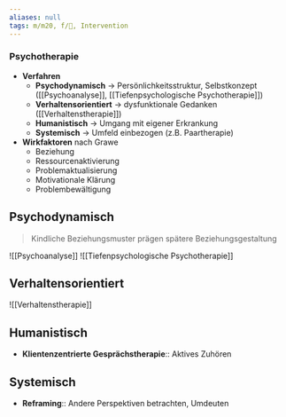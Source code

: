 ```yaml
---
aliases: null
tags: m/m20, f/💭, Intervention
---
```

### Psychotherapie
- **Verfahren**
	- **Psychodynamisch** → Persönlichkeitsstruktur, Selbstkonzept ([[Psychoanalyse]], [[Tiefenpsychologische Psychotherapie]])
	- **Verhaltensorientiert** → dysfunktionale Gedanken ([[Verhaltenstherapie]])
	- **Humanistisch** → Umgang mit eigener Erkrankung
	- **Systemisch** → Umfeld einbezogen (z.B. Paartherapie)
- **Wirkfaktoren** nach Grawe
	- Beziehung
	- Ressourcenaktivierung
	- Problemaktualisierung
	- Motivationale Klärung
	- Problembewältigung

## Psychodynamisch
> Kindliche Beziehungsmuster prägen spätere Beziehungsgestaltung

![[Psychoanalyse]]
![[Tiefenpsychologische Psychotherapie]]

## Verhaltensorientiert
![[Verhaltenstherapie]]
## Humanistisch
- **Klientenzentrierte Gesprächstherapie**:: Aktives Zuhören
## Systemisch
- **Reframing**:: Andere Perspektiven betrachten, Umdeuten